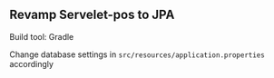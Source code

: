 ## Revamp Servelet-pos to JPA

Build tool: Gradle

Change database settings in `src/resources/application.properties` accordingly
